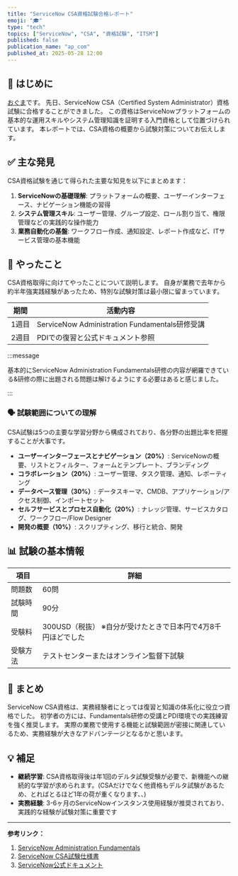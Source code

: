 ```yaml
---
title: "ServiceNow CSA資格試験合格レポート"
emoji: "🎓"
type: "tech"
topics: ["ServiceNow", "CSA", "資格試験", "ITSM"]
published: false
publication_name: "ap_com"
published_at: 2025-05-28 12:00
---
```


## 🌟 はじめに

[おぐま](https://github.com/9mak)です。
先日、ServiceNow CSA（Certified System Administrator）資格試験に合格することができました。
この資格はServiceNowプラットフォームの基本的な運用スキルやシステム管理知識を証明する入門資格として位置づけられています。
本レポートでは、CSA資格の概要から試験対策についてお伝えします。

## ✅ 主な発見

CSA資格試験を通じて得られた主要な知見を以下にまとめます：

1. **ServiceNowの基礎理解**: プラットフォームの概要、ユーザーインターフェース、ナビゲーション機能の習得
2. **システム管理スキル**: ユーザー管理、グループ設定、ロール割り当て、権限管理などの実践的な操作能力
3. **業務自動化の基盤**: ワークフロー作成、通知設定、レポート作成など、ITサービス管理の基本機能

## 📌 やったこと

CSA資格取得に向けてやったことについて説明します。
自身が業務で去年から約半年強実践経験があったため、特別な試験対策は最小限に留まっています。

| 期間 | 活動内容 |
| --- | --- |
| 1週目 | ServiceNow Administration Fundamentals研修受講 |
| 2週目 | PDIでの復習と公式ドキュメント参照 |

:::message

基本的にServiceNow Administration Fundamentals研修の内容が網羅できている&研修の際に出題される問題は解けるようにする必要はあると感じました。

:::

### 🗣️ 試験範囲についての理解

CSA試験は5つの主要な学習分野から構成されており、各分野の出題比率を把握することが大事です。

- **ユーザーインターフェースとナビゲーション（20%）**: ServiceNowの概要、リストとフィルター、フォームとテンプレート、ブランディング
- **コラボレーション（20%）**: ユーザー管理、タスク管理、通知、レポーティング
- **データベース管理（30%）**: データスキーマ、CMDB、アプリケーション/アクセス制御、インポートセット
- **セルフサービスとプロセス自動化（20%）**: ナレッジ管理、サービスカタログ、ワークフロー/Flow Designer
- **開発の概要（10%）**: スクリプティング、移行と統合、開発

## 📊 試験の基本情報

| 項目 | 詳細 |
| --- | --- |
| 問題数 | 60問 |
| 試験時間 | 90分 |
| 受験料 | 300USD（税抜） ※自分が受けたときで日本円で4万8千円ほどでした |
| 受験方法 | テストセンターまたはオンライン監督下試験 |

## 🎉 まとめ

ServiceNow CSA資格は、実務経験者にとっては復習と知識の体系化に役立つ資格でした。
初学者の方には、Fundamentals研修の受講とPDI環境での実践練習を強く推奨します。
実際の業務で使用する機能と試験範囲が密接に関連しているため、実務経験が大きなアドバンテージとなるかと思います。

## 💡 補足

- **継続学習**: CSA資格取得後は年1回のデルタ試験受験が必要で、新機能への継続的な学習が求められます。(CSAだけでなく他資格もデルタ試験があるため、とればとるほど1年の荷が重くなります、、)
- **実務経験**: 3-6ヶ月のServiceNowインスタンス使用経験が推奨されており、実践的な経験が試験対策に重要です

---

**参考リンク：**

1. [ServiceNow Administration Fundamentals](https://nowlearning.servicenow.com/)
2. [ServiceNow CSA試験仕様書](https://www.servicenow.com/products/platform.html)
3. [ServiceNow公式ドキュメント](https://docs.servicenow.com/)
